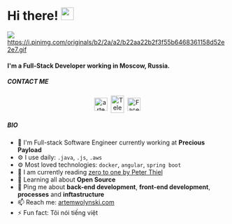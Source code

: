# Hi there! <img src="https://github.com/TheDudeThatCode/TheDudeThatCode/blob/master/Assets/Hi.gif" width="29px">

![](https://i.pinimg.com/originals/b2/2a/a2/b22aa22b2f3f55b6468361158d52e2e7.gif)
https://i.pinimg.com/originals/b2/2a/a2/b22aa22b2f3f55b6468361158d52e2e7.gif
#### I'm a Full-Stack Developer working in Moscow, Russia.

##### CONTACT ME
<p align="center">
<a href="https://linkedin.com/in/artem-wolynski" target="blank"><img align="center" src="https://cdn.jsdelivr.net/npm/simple-icons@3.0.1/icons/linkedin.svg" alt="artem-wolynski" height="30" width="30" /></a>&nbsp;
<a href="https://t.me/artemWolynski" target="blank"><img align="center" src="https://cdn.jsdelivr.net/npm/simple-icons@3.0.1/icons/discord.svg" alt="Telegram" height="40" width="30" /></a>&nbsp;
<a href="https://www.facebook.com/artem.wolynski"><img align="center" alt="Facebook" width="30px" src="https://cdn.jsdelivr.net/npm/simple-icons@3.0.1/icons/buymeacoffee.svg" /></a>
</p>

##### BIO

- 🏢 I'm  Full-stack Software Engineer currently working at **Precious Payload**
- ⚙️ I use daily: `.java`, `.js`, `.aws`
- ⚙️ Most loved technologies: `docker`, `angular`, `spring boot`
- 📖 I am currently reading [zero to one by Peter Thiel](https://amzn.to/3dTQa0k)
- 🌱 Learning all about **Open Source**
- 💬 Ping me about **back-end development**, **front-end development**, **processes** and **inftastructure**
- 📫 Reach me: [artemwolynski.com](https://artemwolynski.com)
- ⚡ Fun fact: Tôi nói tiếng việt
